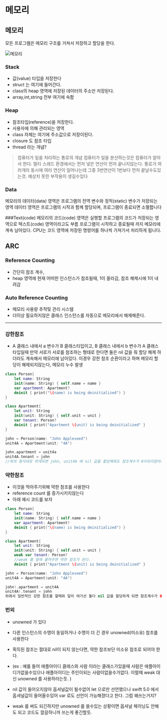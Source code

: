 # 메모리

## 메모리
모든 프로그램은 메모리 구조를 거쳐서 저장하고 할당을 한다.


![메모리](https://img1.daumcdn.net/thumb/R1280x0/?scode=mtistory2&fname=https%3A%2F%2Fblog.kakaocdn.net%2Fdn%2FbeCUTJ%2FbtqURvZeZOL%2FqljL316sxeGux63nXoXPIk%2Fimg.png)

### Stack
* 값(value) 타입을 저장한다
* struct 는 여기에 들어간다. 
* class의 heap 영역에 저장된 데이터의 주소만 저장된다.
* array,int,string 전부 여기에 속함

### Heap
* 참조타입(reference)을 저장한다.
* 사용자에 의해 관리되는 영역
* class 자체는 여기에 주소값으로 저장이된다.
* closure 도 참조 타입
* thread 라는 개념?

> 컴퓨터가 일을 처리하는 통로의 개념
> 컴퓨터가 일을 분산하는것은 컴퓨터가 알아서 한다.
> 멀티 스레드 환경에서는 먼저 넣은 연산이 먼저 끝나지않는다. 통로가 여러개라 동시에 여러 연산이 일어나는데 그중 3번연산이 1번보다 먼저 끝날수도있는것. 예상치 못한 부작용이 생길수있다

### Data
메모리의 데이터(data) 영역은 프로그램의 전역 변수와 정적(static) 변수가 저장되는 영역
데이터 영역은 프로그램의 시작과 함께 할당되며, 프로그램이 종료되면 소멸합니다

###Text(code)
메모리의 코드(code) 영역은 실행할 프로그램의 코드가 저장되는 영역으로 텍스트(code) 영역이라고도 부름
프로그램이 시작하고 종료될때 까지 메모리에 계속 남아있다.
CPU는 코드 영역에 저장된 명령어를 하나씩 가져가서 처리하게 됩니다.

## ARC

### Reference Counting
* 간단히 참조 계수, 
* heap 영역에 현재 어떠한 인스턴스가 참조될때, 1이 올라감, 참조 해제시에 1이 내려감


### Auto Reference Counting
* 메모리 사용량 추적및 관리 시스템
* 더이상 필요하지않은 클래스 인스턴스를 자동으로 메모리에서 해제해준다.

****

### 강한참조
* A 클래스 내에서 a 변수가 B 클래스타입이고, B 클래스 내에서 b 변수가 A 클래스 타입일때 
만약 서로가 서로를 참조하는 형태로 한다면 둘은 nil 값을 줘 할당 해제 하더라도 계속해서 메모리에 남아있다.
이경우 강한 참조 순환이라고 하며 메모리 할당이 해제되지않는다, 메모리 누수 발생

```swift 
class Person{
    let name: String
    init(name: String) { self.name = name }
    var apartment: Apartment?
    deinit { print("\(name) is being deinitialized") }
}

class Apartment{
    let unit: String
    init(unit: String) { self.unit = unit }
    var tenant: Person?
    deinit { print("Apartment \(unit) is being deinitialized" }
}

john = Person(name: "John Appleseed")
unit4A = Apartment(unit: "4A")

john.apartment = unit4a
unit4A.tenant = john
//위의 형식대로 하게되면 john, unit4A 에 nil 값을 할당해줘도 참조계수가 0이되지않아서 arc 에서 인스턴스를 할당 해제하지않는다.
```

### 약한참조
* 이것을 막아주기위해 약한 참조를 사용한다
* reference count 를 증가시키지않는다
* 아래 예시 코드를 보자

```swift
class Person{
    let name: String
    init(name: String) { self.name = name }
    var apartment: Apartment?
    deinit { print("\(name) is being deinitialized") }
}

class Apartment{
    let unit: String
    init(unit: String) { self.unit = unit }
    weak var tenant: Person?
    //weak 를 앞에 붙여주면 약한 참조가 된다.
    deinit { print("Apartment \(unit) is being deinitialized" }

john = Person(name: "John Appleseed")
unit4A = Apartment(unit: "4A")

john!.apartment = unit4A
unit4A!.tenant = john
위에서 일반적인 강한 참조를 할때와 달리 여기선 둘다 nil 값을 할당하게 되면 참조계수가 0이되어 arc 에서 인스턴스를 할당 해제한다.
```

### 번외
* unowned 가 있다
* 다른 인스턴스의 수명이 동일하거나 수명이 더 긴 경우 unowned(미소유) 참조를 사용한다
* 획득된 참조는 절대로 nil이 되지 않는다면, 약한 참조보단 미소유 참조로 되어야 한다.
* (ex : 예를 들어 애플아이디 클래스와 사람 이라는 클래스가있을때 사람은 애플아이디가없을수있으나 애플아이디는 주인이되는 사람이없을수가없다. 이럴때 weak 대신 unowned 를 사용하라는듯. )

* nil 값이 들어오지않아 옵셔널값이 될수없어 let 으로만 선언했으나 swift 5.0 에서 옵셔널값이  들어올수있어 var 로도 선언이 가능해졌다고 한다. 그럼 왜쓰는거지?
* weak 를 써도 되긴하지만 unowned 를 쓸수있는 상황이면 옵셔널 체이닝도 안해도 되고 코드도 깔끔하니까 쓰는게 좋긴할듯.

